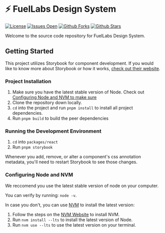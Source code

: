 # ⚡️ FuelLabs Design System
[![License](https://img.shields.io/github/license/FuelLabs/design-system)](https://github.com/FuelLabs/design-system)
[![Issues Open](https://img.shields.io/github/issues/FuelLabs/design-system)](https://github.com/FuelLabs/design-system)
[![Github Forks](https://img.shields.io/github/forks/FuelLabs/design-system)](https://github.com/FuelLabs/design-system)
[![Github Stars](https://img.shields.io/github/stars/FuelLabs/design-system)](https://github.com/FuelLabs/design-system)

Welcome to the source code repository for FuelLabs Design System.

## Getting Started

This project utilizes Storybook for component development. If you would like to know more about Storybook or how it works, [check out their website](https://storybook.js.org/).

### Project Installation

1. Make sure you have the latest stable version of Node. Check out [Configuring Node and NVM to make sure](#configuring-node-and-nvm)
2. Clone the repository down locally.
3. `cd` into the project and run `pnpm install` to install all project dependencies.
4. Run `pnpm build` to build the peer dependencies

### Running the Development Environment

1. `cd` into `packages/react`
2. Run `pnpm storybook`

Whenever you add, remove, or alter a component's css annotation metadata, you'll need to restart Storybook to see those changes.

### Configuring Node and NVM

We reccomend you use the latest stable version of node on your computer. 

You can verify by running: `node -v`.

In case you don't, you can use [NVM](https://nvm.sh/) to install the latest version:

1. Follow the steps on the [NVM Website](https://nvm.sh/) to install NVM.
2. Run `nvm install --lts` to install the latest version of Node.
3. Run `nvm use --lts` to use the latest version on your terminal.


<!-- 
## Contributing

TODO: https://github.com/FuelLabs/design-system/issues/11
-->

<!-- 
## License

TODO: https://github.com/FuelLabs/design-system/issues/12
-->